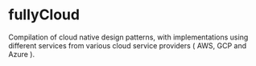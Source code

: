 # fullyCloud
Compilation of cloud native design patterns, with implementations using different services from various cloud service providers ( AWS, GCP and Azure ).
